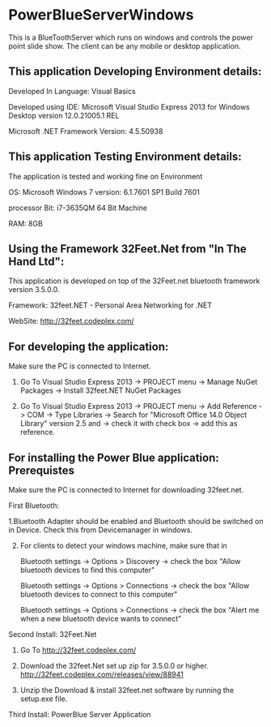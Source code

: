 # PowerBlueServerWindows
This is a BlueToothServer which runs on windows and controls the power point slide show. The client can be any mobile or desktop application.

This application Developing Environment details:
------------------------------------------------

Developed In Language: Visual Basics

Developed using IDE: Microsoft Visual Studio Express 2013 for Windows Desktop version 12.0.21005.1 REL

Microsoft .NET Framework Version: 4.5.50938



This application Testing Environment details:
------------------------------------------------
The application is tested and working fine on Environment

OS: Microsoft Windows 7 version: 6.1.7601 SP1 Build 7601

processor Bit: i7-3635QM 64 Bit Machine

RAM: 8GB


Using the Framework 32Feet.Net from "In The Hand Ltd":
------------------------------------------------------
This application is developed on top of the 32Feet.net bluetooth framework version 3.5.0.0.

Framework: 32feet.NET - Personal Area Networking for .NET

WebSite: http://32feet.codeplex.com/


For developing the application:
-------------------------------
Make sure the PC is connected to Internet.

1. Go To Visual Studio Express 2013 -> PROJECT menu -> Manage NuGet Packages -> Install 32feet.NET NuGet Packages

2. Go To Visual Studio Express 2013 -> PROJECT menu -> Add Reference -> COM -> Type Libraries -> Search for "Microsoft Office 14.0 Object Library" version 2.5 and -> check it with check box -> add this as reference.


For installing the Power Blue application: Prerequistes
-------------------------------------------------------
Make sure the PC is connected to Internet for downloading 32feet.net.


First Bluetooth:

1.Bluetooth Adapter should be enabled and Bluetooth should be switched on in Device. 
  Check this from Devicemanager in windows.

2. For clients to detect your windows machine, make sure that in 

   Bluetooth settings -> Options > Discovery -> check the box "Allow bluetooth devices to find this computer"
   
   Bluetooth settings -> Options > Connections -> check the box "Allow bluetooth devices to connect to this computer"
   
   Bluetooth settings -> Options > Connections -> check the box "Alert me when a new bluetooth device wants to connect"


Second Install: 32Feet.Net

1. Go To http://32feet.codeplex.com/

2. Download the 32feet.Net set up zip for 3.5.0.0 or higher. 
   http://32feet.codeplex.com/releases/view/88941

3. Unzip the Download & install 32feet.net software by running the setup.exe file.


Third Install: PowerBlue Server Application

